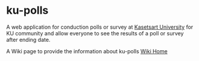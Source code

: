 # ku-polls

A web application for conduction polls or survey at [Kasetsart University](https://www.ku.ac.th/th) for KU community and allow everyone to see the results of a poll or survey after ending date.

A Wiki page to provide the information about ku-polls [Wiki Home](../../wiki/Home)
